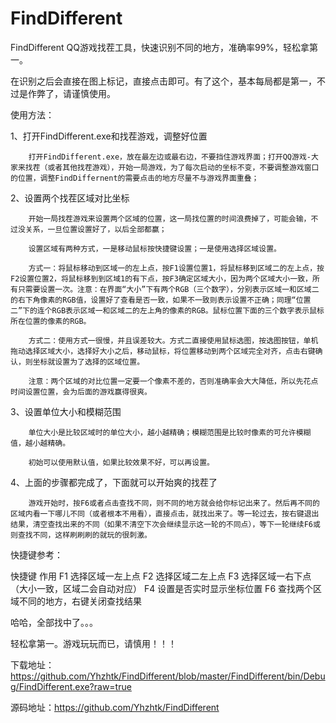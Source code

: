 FindDifferent
=============

FindDifferent QQ游戏找茬工具，快速识别不同的地方，准确率99%，轻松拿第一。

在识别之后会直接在图上标记，直接点击即可。有了这个，基本每局都是第一，不过是作弊了，请谨慎使用。

使用方法：

1、打开FindDifferent.exe和找茬游戏，调整好位置

        打开FindDifferent.exe，放在最左边或最右边，不要挡住游戏界面；打开QQ游戏-大家来找茬（或者其他找茬游戏），开始一局游戏，为了每次启动的坐标不变，不要调整游戏窗口的位置，调整FindDiffernent的需要点击的地方尽量不与游戏界面重叠；

2、设置两个找茬区域对比坐标

        开始一局找茬游戏来设置两个区域的位置，这一局找位置的时间浪费掉了，可能会输，不过没关系，一旦位置设置好了，以后全部都赢；

        设置区域有两种方式，一是移动鼠标按快捷键设置；一是使用选择区域设置。

        方式一：将鼠标移动到区域一的左上点，按F1设置位置1，将鼠标移到区域二的左上点，按F2设置位置2，将鼠标移到到区域1的有下点，按F3确定区域大小，因为两个区域大小一致，所有只需要设置一次。注意：在界面“大小”下有两个RGB（三个数字），分别表示区域一和区域二的右下角像素的RGB值，设置好了查看是否一致，如果不一致则表示设置不正确；同理“位置二”下的连个RGB表示区域一和区域二的左上角的像素的RGB。鼠标位置下面的三个数字表示鼠标所在位置的像素的RGB。

        方式二：使用方式一很慢，并且误差较大。方式二直接使用鼠标选图，按选图按钮，单机拖动选择区域大小，选择好大小之后，移动鼠标，将位置移动到两个区域完全对齐，点击右键确认，则坐标就设置为了选择的区域位置。

        注意：两个区域的对比位置一定要一个像素不差的，否则准确率会大大降低，所以先花点时间设置位置，会为后面的游戏赢得很爽。

3、设置单位大小和模糊范围

        单位大小是比较区域时的单位大小，越小越精确；模糊范围是比较时像素的可允许模糊值，越小越精确。

        初始可以使用默认值，如果比较效果不好，可以再设置。

4、上面的步骤都完成了，下面就可以开始爽的找茬了

        游戏开始时，按F6或者点击查找不同，则不同的地方就会给你标记出来了。然后再不同的区域内看一下哪儿不同（或者根本不用看），直接点击，就找出来了。等一轮过去，按右键退出结果，清空查找出来的不同（如果不清空下次会继续显示这一轮的不同点），等下一轮继续F6或则查找不同，这样刷刷刷的就玩的很刺激。

快捷键参考：

快捷键  作用
F1	选择区域一左上点
F2	选择区域二左上点
F3	选择区域一右下点（大小一致，区域二会自动对应）
F4	设置是否实时显示坐标位置
F6	查找两个区域不同的地方，右键关闭查找结果

哈哈，全部找中了。。。

轻松拿第一。游戏玩玩而已，请慎用！！！

下载地址：https://github.com/Yhzhtk/FindDifferent/blob/master/FindDifferent/bin/Debug/FindDifferent.exe?raw=true

源码地址：https://github.com/Yhzhtk/FindDifferent
